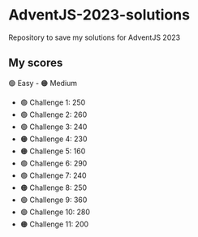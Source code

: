 # AdventJS-2023-solutions

Repository to save my solutions for AdventJS 2023

## My scores

🟢 Easy - 🟠 Medium

- 🟢 Challenge 1: 250
- 🟢 Challenge 2: 260
- 🟢 Challenge 3: 240
- 🟠 Challenge 4: 230
- 🟠 Challenge 5: 160
- 🟢 Challenge 6: 290
- 🟢 Challenge 7: 240
- 🟠 Challenge 8: 250
- 🟢 Challenge 9: 360
- 🟢 Challenge 10: 280
- 🟠 Challenge 11: 200
